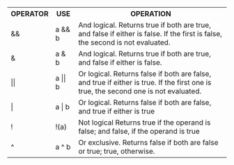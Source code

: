 <table>
    <tr>
      <th>OPERATOR</th>
      <th>USE</th>
      <th>OPERATION</th>
    </tr>
    <tr>
      <td>&&</td>
      <td>a && b</td>
      <td> 
        And logical. Returns true if both are true, and false if either is false. If the first is false, the second is not evaluated.
      </td>
    </tr>
    <tr>
      <td>&</td>
      <td>a & b</td>
      <td> 
        And logical. Returns true if both are true, and false if either is false.  
      </td>
    </tr>
    <tr>
      <td>||</td>
      <td>a || b</td>
      <td> 
        Or logical. Returns false if both are false, and true if either is true. If the first one is true, the second one is not evaluated.
      </td>
    </tr>
    <tr>
      <td>|</td>
      <td>a | b</td>
      <td> 
        Or logical. Returns false if both are false, and true if either is true 
      </td>
    </tr>
    <tr>
      <td>!</td>
      <td>!(a)</td>
      <td> 
        Not logical Returns true if the operand is false; and false, if the operand is true
      </td>
    </tr>
    <tr>
      <td>^</td>
      <td>a ^ b</td>
      <td> 
        Or exclusive. Returns false if both are false or true; true, otherwise.
      </td>
    </tr>
</table>